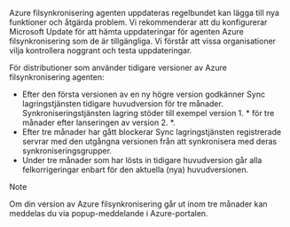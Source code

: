 Azure filsynkronisering agenten uppdateras regelbundet kan lägga till nya funktioner och åtgärda problem. Vi rekommenderar att du konfigurerar Microsoft Update för att hämta uppdateringar för agenten Azure filsynkronisering som de är tillgängliga. Vi förstår att vissa organisationer vilja kontrollera noggrant och testa uppdateringar.

För distributioner som använder tidigare versioner av Azure filsynkronisering agenten:

- Efter den första versionen av en ny högre version godkänner Sync lagringstjänsten tidigare huvudversion för tre månader. Synkroniseringstjänsten lagring stöder till exempel version 1. \* för tre månader efter lanseringen av version 2. \*.
- Efter tre månader har gått blockerar Sync lagringstjänsten registrerade servrar med den utgångna versionen från att synkronisera med deras synkroniseringsgrupper.
- Under tre månader som har lösts in tidigare huvudversion går alla felkorrigeringar enbart för den aktuella (nya) huvudversionen.

> [!Note]  
> Om din version av Azure filsynkronisering går ut inom tre månader kan meddelas du via popup-meddelande i Azure-portalen.
